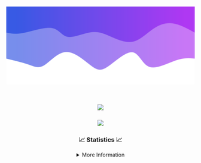 ![Header](./IMG_4001.png)
<div align="center">

<h1 align="center">
  <a href="https://git.io/typing-svg">
    <img src="https://readme-typing-svg.herokuapp.com/?lines=Welcome+to+my+profile!+👋;JavaScript+developer.;&center=true&size=25">
  </a>
</h1>

<p align="center">
  <img src="https://lanyard.cnrad.dev/api/624702585596805130" />
</p>

### 📈 Statistics 📈
<details>
    <summary>More Information</summary>
    <br/>

<!--START_SECTION:waka-->
![Code Time](http://img.shields.io/badge/Code%20Time-139%20hrs%2021%20mins-blue)

![Profile Views](http://img.shields.io/badge/Profile%20Views-0-blue)

**🐱 My GitHub Data** 

> 📦 2.4 kB Used in GitHub's Storage 
 > 
> 🏆 3 Contributions in the Year 2024
 > 
> 🚫 Not Opted to Hire
 > 
> 📜 5 Public Repositories 
 > 
> 🔑 1 Private Repositories 
 > 
**I'm an Early 🐤** 

```text
🌞 Morning                285 commits         ██████░░░░░░░░░░░░░░░░░░░   25.11 % 
🌆 Daytime                424 commits         █████████░░░░░░░░░░░░░░░░   37.36 % 
🌃 Evening                383 commits         ████████░░░░░░░░░░░░░░░░░   33.74 % 
🌙 Night                  43 commits          █░░░░░░░░░░░░░░░░░░░░░░░░   03.79 % 
```
📅 **I'm Most Productive on Wednesday** 

```text
Monday                   150 commits         ███░░░░░░░░░░░░░░░░░░░░░░   13.22 % 
Tuesday                  148 commits         ███░░░░░░░░░░░░░░░░░░░░░░   13.04 % 
Wednesday                237 commits         █████░░░░░░░░░░░░░░░░░░░░   20.88 % 
Thursday                 228 commits         █████░░░░░░░░░░░░░░░░░░░░   20.09 % 
Friday                   141 commits         ███░░░░░░░░░░░░░░░░░░░░░░   12.42 % 
Saturday                 107 commits         ██░░░░░░░░░░░░░░░░░░░░░░░   09.43 % 
Sunday                   124 commits         ███░░░░░░░░░░░░░░░░░░░░░░   10.93 % 
```


📊 **This Week I Spent My Time On** 

```text
🕑︎ Time Zone: America/New_York

💬 Programming Languages: 
Java                     27 hrs 9 mins       ████████████████████████░   96.30 % 
XML                      49 mins             █░░░░░░░░░░░░░░░░░░░░░░░░   02.91 % 
YAML                     6 mins              ░░░░░░░░░░░░░░░░░░░░░░░░░   00.39 % 
Kotlin                   6 mins              ░░░░░░░░░░░░░░░░░░░░░░░░░   00.38 % 
GitIgnore file           0 secs              ░░░░░░░░░░░░░░░░░░░░░░░░░   00.02 % 

🔥 Editors: 
IntelliJ                 28 hrs 12 mins      █████████████████████████   100.00 % 

🐱‍💻 Projects: 
HCTeams                  13 hrs 3 mins       ████████████░░░░░░░░░░░░░   46.33 % 
Energizer                4 hrs 5 mins        ████░░░░░░░░░░░░░░░░░░░░░   14.53 % 
Oxygen                   4 hrs 4 mins        ████░░░░░░░░░░░░░░░░░░░░░   14.44 % 
hcf                      3 hrs 58 mins       ████░░░░░░░░░░░░░░░░░░░░░   14.11 % 
Oxygens                  2 hrs 11 mins       ██░░░░░░░░░░░░░░░░░░░░░░░   07.77 % 

💻 Operating System: 
Windows                  28 hrs 12 mins      █████████████████████████   100.00 % 
```

**I Mostly Code in Java** 

```text
Java                     24 repos            ██████████████████████░░░   88.89 % 
JavaScript               2 repos             ██░░░░░░░░░░░░░░░░░░░░░░░   07.41 % 
C++                      1 repo              █░░░░░░░░░░░░░░░░░░░░░░░░   03.70 % 
```



**Timeline**

![Lines of Code chart](https://raw.githubusercontent.com/DevDipin/DevDipin/main/assets/bar_graph.png)


 Last Updated on 12/03/2024 10:10:38 UTC
<!--END_SECTION:waka-->

![Footer](./IMG_4002.png)